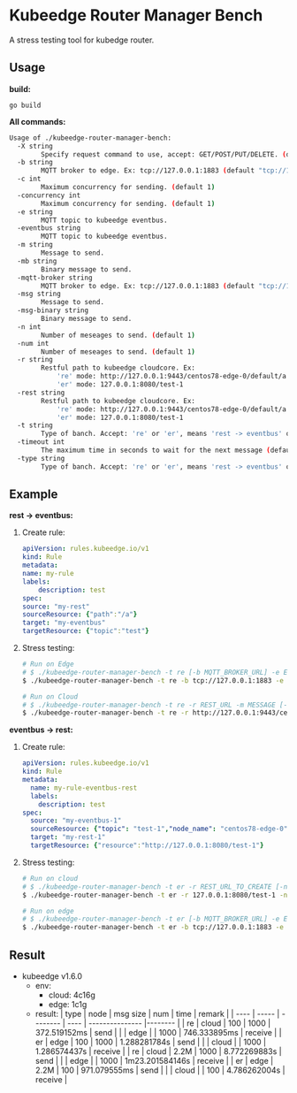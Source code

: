 # Kubeedge Router Manager Bench

A stress testing tool for kubedge router. 

## Usage

**build:**

`go build`

**All commands:**

```bash
Usage of ./kubeedge-router-manager-bench:
  -X string
        Specify request command to use, accept: GET/POST/PUT/DELETE. (default "POST")
  -b string
        MQTT broker to edge. Ex: tcp://127.0.0.1:1883 (default "tcp://127.0.0.1:1883")
  -c int
        Maximum concurrency for sending. (default 1)
  -concurrency int
        Maximum concurrency for sending. (default 1)
  -e string
        MQTT topic to kubeedge eventbus.
  -eventbus string
        MQTT topic to kubeedge eventbus.
  -m string
        Message to send.
  -mb string
        Binary message to send.
  -mqtt-broker string
        MQTT broker to edge. Ex: tcp://127.0.0.1:1883 (default "tcp://127.0.0.1:1883")
  -msg string
        Message to send.
  -msg-binary string
        Binary message to send.
  -n int
        Number of meseages to send. (default 1)
  -num int
        Number of meseages to send. (default 1)
  -r string
        Restful path to kubeedge cloudcore. Ex: 
            're' mode: http://127.0.0.1:9443/centos78-edge-0/default/a
            'er' mode: 127.0.0.1:8080/test-1 
  -rest string
        Restful path to kubeedge cloudcore. Ex: 
            're' mode: http://127.0.0.1:9443/centos78-edge-0/default/a
            'er' mode: 127.0.0.1:8080/test-1 
  -t string
        Type of banch. Accept: 're' or 'er', means 'rest -> eventbus' or 'eventbus -> rest'. (default "re")
  -timeout int
        The maximum time in seconds to wait for the next message (default 300)
  -type string
        Type of banch. Accept: 're' or 'er', means 'rest -> eventbus' or 'eventbus -> rest'. (default "re")
```

## Example



**rest -> eventbus:**

1. Create rule:

    ``` yaml
    apiVersion: rules.kubeedge.io/v1
    kind: Rule
    metadata:
    name: my-rule
    labels:
        description: test
    spec:
    source: "my-rest"
    sourceResource: {"path":"/a"}
    target: "my-eventbus"
    targetResource: {"topic":"test"}
    ```

2. Stress testing:

    ```bash
    # Run on Edge
    # $ ./kubeedge-router-manager-bench -t re [-b MQTT_BROKER_URL] -e EVENTBUS_TOPIC [-n EXPECT_NUM] [-timeout TIMEOUT_IN_SECONDS]
    $ ./kubeedge-router-manager-bench -t re -b tcp://127.0.0.1:1883 -e test -n 100

    # Run on Cloud
    # $ ./kubeedge-router-manager-bench -t re -r REST_URL -m MESSAGE [-n EXPECT_NUM] [-c CONCURRENCY_NUM]
    $ ./kubeedge-router-manager-bench -t re -r http://127.0.0.1:9443/centos78-edge-0/default/a -m "hello" -n 100
    ```

**eventbus -> rest:**

1. Create rule:

    ```yaml
    apiVersion: rules.kubeedge.io/v1
    kind: Rule
    metadata:
      name: my-rule-eventbus-rest
      labels:
        description: test
    spec:
      source: "my-eventbus-1"
      sourceResource: {"topic": "test-1","node_name": "centos78-edge-0"}
      target: "my-rest-1"
      targetResource: {"resource":"http://127.0.0.1:8080/test-1"}
    ```

2. Stress testing:

    ```bash
    # Run on cloud
    # $ ./kubeedge-router-manager-bench -t er -r REST_URL_TO_CREATE [-n EXPECT_NUM] [-timeout TIMEOUT_IN_SECONDS]
    $ ./kubeedge-router-manager-bench -t er -r 127.0.0.1:8080/test-1 -n 100

    # Run on edge
    # $ ./kubeedge-router-manager-bench -t er [-b MQTT_BROKER_URL] -e EVENTBUS_TOPIC [-n EXPECT_NUM]
    $ ./kubeedge-router-manager-bench -t er -b tcp://127.0.0.1:1883 -e "default/test-1" -m "hello" -n 100 -c 3
    ```

## Result

+ kubeedge v1.6.0
  - env:
    - cloud: 4c16g
    - edge: 1c1g
  - result:
    | type | node  | msg size | num  | time            | remark  |
    | ---- | ----- | -------- | ---- | --------------- |-------- |
    | re   | cloud | 100      | 1000 | 372.519152ms    | send    |
    |      | edge  |          | 1000 | 746.333895ms    | receive |
    | er   | edge  | 100      | 1000 | 1.288281784s    | send    |
    |      | cloud |          | 1000 | 1.286574437s    | receive |
    | re   | cloud | 2.2M     | 1000 | 8.772269883s    | send    |
    |      | edge  |          | 1000 | 1m23.201584146s | receive |
    | er   | edge  | 2.2M     | 100  | 971.079555ms    | send    |
    |      | cloud |          | 100  | 4.786262004s    | receive |
